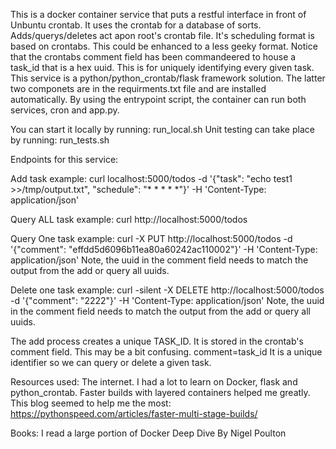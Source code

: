 
This is a docker container service that puts a restful interface in front of Unbuntu crontab.
It uses the crontab for a database of sorts.  Adds/querys/deletes act apon root's crontab file.
It's scheduling format is based on crontabs.  This could be enhanced to a less geeky format.
Notice that the crontabs comment field has been commandeered to house a task_id that is a hex uuid.
This is for uniquely identifying every given task. 
This service is a python/python_crontab/flask framework solution.
The latter two componets are in the requirments.txt file and are installed automatically.
By using the entrypoint script, the container can run both services, cron and app.py.


You can start it locally by running:
run_local.sh
Unit testing can take place by running:
run_tests.sh

Endpoints for this service:

Add task example:
curl  localhost:5000/todos -d '{"task": "echo test1 >>/tmp/output.txt", "schedule": "* * * * *"}' -H 'Content-Type: application/json'

Query ALL task example:
curl http://localhost:5000/todos

Query One task example:
curl -X PUT  http://localhost:5000/todos -d '{"comment": "effdd5d6096b11ea80a60242ac110002"}' -H 'Content-Type: application/json'
Note, the uuid in the comment field needs to match the output from the add or query all uuids.

Delete one task example:
curl -silent -X DELETE  http://localhost:5000/todos -d '{"comment": "2222"}'  -H 'Content-Type: application/json'
Note, the uuid in the comment field needs to match the output from the add or query all uuids.

The add process creates a unique TASK_ID.  It is stored in the crontab's comment field.
This may be a bit confusing.  comment=task_id
It is a unique identifier so we can query or delete a given task.



Resources used:
The internet.
I had a lot to learn on Docker, flask and python_crontab.
Faster builds with layered containers helped me greatly.
This blog seemed to help me the most:
https://pythonspeed.com/articles/faster-multi-stage-builds/

Books:
I read a large portion of
Docker Deep Dive
By Nigel Poulton

